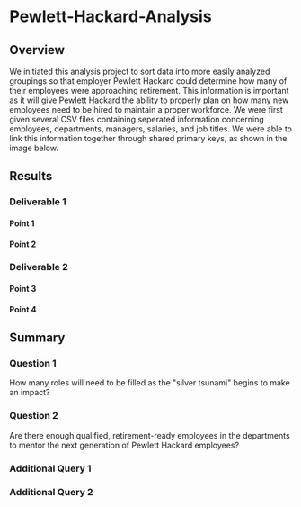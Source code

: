 # Pewlett-Hackard-Analysis

## Overview

We initiated this analysis project to sort data into more easily analyzed groupings so that employer Pewlett Hackard could determine how many of their employees were approaching retirement. This information is important as it will give Pewlett Hackard the ability to properly plan on how many new employees need to be hired to maintain a proper workforce. We were first given several CSV files containing seperated information concerning employees, departments, managers, salaries, and job titles. We were able to link this information together through shared primary keys, as shown in the image below.


## Results
### Deliverable 1
#### Point 1
#### Point 2
### Deliverable 2
#### Point 3
#### Point 4
## Summary
### Question 1
How many roles will need to be filled as the "silver tsunami" begins to make an impact?

### Question 2

Are there enough qualified, retirement-ready employees in the departments to mentor the next generation of Pewlett Hackard employees?

### Additional Query 1

### Additional Query 2
